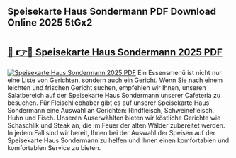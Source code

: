 ## Speisekarte Haus Sondermann PDF Download Online 2025 5tGx2

# <h2><a href="http://gc9zv8.nevu.top/?p=Speisekarte+Haus+Sondermann">🔗 👉🔴 Speisekarte Haus Sondermann 2025 PDF</a></h2>

[![Speisekarte Haus Sondermann 2025 PDF](https://i.imgur.com/dBaPXMq.png)](http://gc9zv8.nevu.top/?p=Speisekarte+Haus+Sondermann)
Ein Essensmenü ist nicht nur eine Liste von Gerichten, sondern auch ein Gericht. Wenn Sie nach einem leichten und frischen Gericht suchen, empfehlen wir Ihnen, unseren Salatbereich auf der Speisekarte Haus Sondermann unserer Cafeteria zu besuchen. Für Fleischliebhaber gibt es auf unserer Speisekarte Haus Sondermann eine Auswahl an Gerichten: Rindfleisch, Schweinefleisch, Huhn und Fisch. Unseren Auserwählten bieten wir köstliche Gerichte wie Schaschlik und Steak an, die im Feuer der alten Wälder zubereitet werden. In jedem Fall sind wir bereit, Ihnen bei der Auswahl der Speisen auf der Speisekarte Haus Sondermann zu helfen und Ihnen einen komfortablen und komfortablen Service zu bieten.
